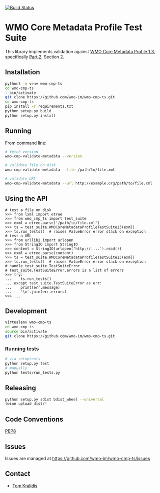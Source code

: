 [![Build Status](https://travis-ci.org/wmo-im/wmo-cmp-ts.png?branch=master)](https://travis-ci.org/wmo-im/wmo-cmp-ts)

# WMO Core Metadata Profile Test Suite

This library implements validation against [WMO Core Metadata Profile 1.3](http://wis.wmo.int/2013/metadata/version_1-3-0/WMO_Core_Metadata_Profile_v1.3_Part_1.pdf), specifically [Part 2](http://wis.wmo.int/2013/metadata/version_1-3-0/WMO_Core_Metadata_Profile_v1.3_Part_2.pdf), Section 2.

## Installation

```bash
python3 -m venv wmo-cmp-ts
cd wmo-cmp-ts
. bin/activate
git clone https://github.com/wmo-im/wmo-cmp-ts.git
cd wmo-cmp-ts
pip install -r requirements.txt
python setup.py build
python setup.py install
```

## Running

From command line:
```bash
# fetch version
wmo-cmp-validate-metadata --version

# validate file on disk
wmo-cmp-validate-metadata --file /path/to/file.xml

# validate URL
wmo-cmp-validate-metadata --url http://example.org/path/to/file.xml
```

## Using the API
```pycon
# test a file on disk
>>> from lxml import etree
>>> from wmo_cmp_ts import test_suite
>>> exml = etree.parse('/path/to/file.xml')
>>> ts = test_suite.WMOCoreMetadataProfileTestSuite13(exml)
>>> ts.run_tests()  # raises ValueError error stack on exception
# test a URL
>>> from urllib2 import urlopen
>>> from StringIO import StringIO
>>> content = StringIO(urlopen('http://....').read())
>>> exml = etree.parse(content)
>>> ts = test_suite.WMOCoreMetadataProfileTestSuite13(exml)
>>> ts.run_tests()  # raises ValueError error stack on exception
# handle test_suite.TestSuiteError
# test_suite.TestSuiteError.errors is a list of errors
>>> try:
...    ts.run_tests()
... except test_suite.TestSuiteError as err:
...    print(err.message)
...    '\n'.join(err.errors)
>>> ...
```

## Development

```bash
virtualenv wmo-cmp-ts
cd wmo-cmp-ts
source bin/activate
git clone https://github.com/wmo-im/wmo-cmp-ts.git
```

### Running tests

```bash
# via setuptools
python setup.py test
# manually
python tests/run_tests.py
```

## Releasing

```bash
python setup.py sdist bdist_wheel --universal
twine upload dist/*
```

## Code Conventions

[PEP8](https://www.python.org/dev/peps/pep-0008)

## Issues

Issues are managed at https://github.com/wmo-im/wmo-cmp-ts/issues

## Contact

* [Tom Kralidis](https://github.com/tomkralidis)
